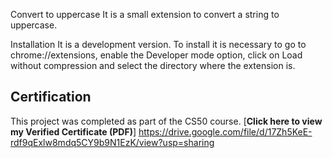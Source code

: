 Convert to uppercase
It is a small extension to convert a string to uppercase.


Installation
It is a development version.
To install it is necessary to go to chrome://extensions, enable the Developer mode option, click on Load without compression and select the directory where the extension is.

## Certification

This project was completed as part of the CS50 course.
[**Click here to view my Verified Certificate (PDF)**] https://drive.google.com/file/d/17Zh5KeE-rdf9qExlw8mdq5CY9b9N1EzK/view?usp=sharing
